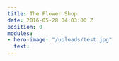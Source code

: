 ```yaml
---
title: The Flower Shop
date: 2016-05-28 04:03:00 Z
position: 0
modules:
- hero-image: "/uploads/test.jpg"
  text: 
---
```


